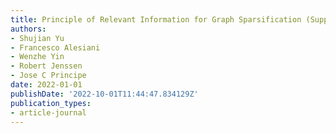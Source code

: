 ```yaml
---
title: Principle of Relevant Information for Graph Sparsification (Supp. Material)
authors:
- Shujian Yu
- Francesco Alesiani
- Wenzhe Yin
- Robert Jenssen
- Jose C Principe
date: 2022-01-01
publishDate: '2022-10-01T11:44:47.834129Z'
publication_types:
- article-journal
---
```

